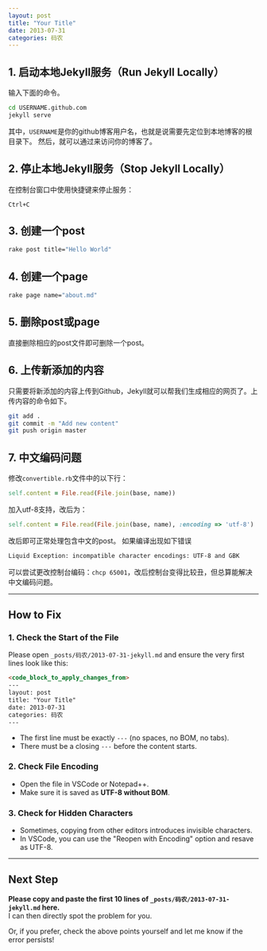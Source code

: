```yaml
---
layout: post
title: "Your Title"
date: 2013-07-31
categories: 码农
---
```


## 1. 启动本地Jekyll服务（Run Jekyll Locally）
输入下面的命令。

~~~~bash
cd USERNAME.github.com
jekyll serve
~~~~

其中，`USERNAME`是你的github博客用户名，也就是说需要先定位到本地博客的根目录下。
然后，就可以通过来访问你的博客了。

## 2. 停止本地Jekyll服务（Stop Jekyll Locally）
在控制台窗口中使用快捷键来停止服务：

    Ctrl+C

## 3. 创建一个post
~~~~bash
rake post title="Hello World"
~~~~
 
## 4. 创建一个page
~~~~bash
rake page name="about.md"
~~~~
 
## 5. 删除post或page
直接删除相应的post文件即可删除一个post。

## 6. 上传新添加的内容
只需要将新添加的内容上传到Github，Jekyll就可以帮我们生成相应的网页了。上传内容的命令如下。

~~~~bash
git add .
git commit -m "Add new content"
git push origin master
~~~~
 
## 7. 中文编码问题
修改`convertible.rb`文件中的以下行：

~~~~ruby
self.content = File.read(File.join(base, name))
~~~~

加入utf-8支持，改后为：

~~~~ruby
self.content = File.read(File.join(base, name), :encoding => 'utf-8')
~~~~

改后即可正常处理包含中文的post。
如果编译出现如下错误

~~~~bash
Liquid Exception: incompatible character encodings: UTF-8 and GBK
~~~~

可以尝试更改控制台编码：``chcp 65001``，改后控制台变得比较丑，但总算能解决中文编码问题。

---

## How to Fix

### 1. Check the Start of the File

Please open `_posts/码农/2013-07-31-jekyll.md` and ensure the very first lines look like this:

```markdown
<code_block_to_apply_changes_from>
---
layout: post
title: "Your Title"
date: 2013-07-31
categories: 码农
---
```

- The first line must be exactly `---` (no spaces, no BOM, no tabs).
- There must be a closing `---` before the content starts.

### 2. Check File Encoding

- Open the file in VSCode or Notepad++.
- Make sure it is saved as **UTF-8 without BOM**.

### 3. Check for Hidden Characters

- Sometimes, copying from other editors introduces invisible characters.
- In VSCode, you can use the "Reopen with Encoding" option and resave as UTF-8.

---

## Next Step

**Please copy and paste the first 10 lines of `_posts/码农/2013-07-31-jekyll.md` here.**  
I can then directly spot the problem for you.

Or, if you prefer, check the above points yourself and let me know if the error persists!
